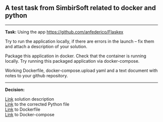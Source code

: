 ## A test task from SimbirSoft related to docker and python

----
**Task:** Using the app https://github.com/anfederico/Flaskex

Try to run the application locally, if there are errors in the launch –
fix them and attach a description of your solution.

Package this application in docker. Check that the container is running
locally. Try running this packaged application via
docker-compose.

Working Dockerfile, docker-compose.upload yaml and a text document with notes
to your github repository.

---
**Decision:** 

<a href="https://github.com/dyakmer/Working-with-Docker/blob/main/file/%D0%A2%D0%B5%D1%81%D1%82%D0%BE%D0%B2%D0%BE%D0%B5_%D0%B7%D0%B0%D0%B4%D0%B0%D0%BD%D0%B8%D0%B5.pdf"> Link</a> solution description
<br>
<a href="https://github.com/dyakmer/Working-with-Docker/blob/main/file/forms.py"> Link</a> to the corrected Python file
<br>
<a href="https://github.com/dyakmer/Working-with-Docker/blob/main/file/Dockerfile"> Link</a> to Dockerfile
<br>
<a href="https://github.com/dyakmer/Working-with-Docker/blob/main/file/docker-compose.yml"> Link</a> to Docker-compose

